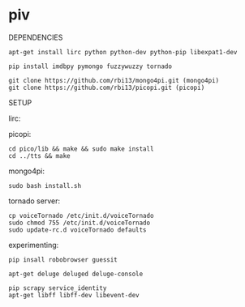 piv
===

DEPENDENCIES
```
apt-get install lirc python python-dev python-pip libexpat1-dev
```

```
pip install imdbpy pymongo fuzzywuzzy tornado
```

```
git clone https://github.com/rbi13/mongo4pi.git (mongo4pi)
git clone https://github.com/rbi13/picopi.git (picopi) 
```

SETUP

lirc:

picopi:
```
cd pico/lib && make && sudo make install
cd ../tts && make
```

mongo4pi:
```
sudo bash install.sh
```

tornado server:
```
cp voiceTornado /etc/init.d/voiceTornado
sudo chmod 755 /etc/init.d/voiceTornado
sudo update-rc.d voiceTornado defaults
```



experimenting:
```
pip insall robobrowser guessit

apt-get deluge deluged deluge-console

pip scrapy service_identity
apt-get libff libff-dev libevent-dev
```
